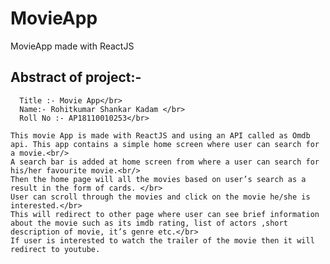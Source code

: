 # MovieApp
MovieApp made with ReactJS

## Abstract of project:-
      Title :- Movie App</br>
      Name:- Rohitkumar Shankar Kadam </br>
      Roll No :- AP18110010253</br>
        
    This movie App is made with ReactJS and using an API called as Omdb api. This app contains a simple home screen where user can search for a movie.<br/>
    A search bar is added at home screen from where a user can search for his/her favourite movie.<br/>
    Then the home page will all the movies based on user’s search as a result in the form of cards. </br>
    User can scroll through the movies and click on the movie he/she is interested.</br>
    This will redirect to other page where user can see brief information about the movie such as its imdb rating, list of actors ,short description of movie, it’s genre etc.</br>
    If user is interested to watch the trailer of the movie then it will redirect to youtube. 
